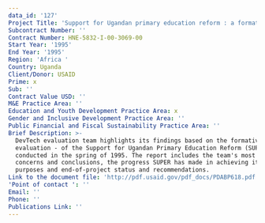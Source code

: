 ```yaml
---
data_id: '127'
Project Title: 'Support for Ugandan primary education reform : a formative evaluation '
Subcontract Number: ''
Contract Number: HNE-5832-I-00-3069-00
Start Year: '1995'
End Year: '1995'
Region: 'Africa '
Country: Uganda
Client/Donor: USAID
Prime: x
Sub: ''
Contract Value USD: ''
M&E Practice Area: ''
Education and Youth Development Practice Area: x
Gender and Inclusive Development Practice Area: ''
Public Financial and Fiscal Sustainability Practice Area: ''
Brief Description: >-
  DevTech evaluation team highlights its findings based on the formative
  evaluation - of the Support for Ugandan Primary Education Reform (SUPER),
  conducted in the spring of 1995. The report includes the team's most important
  concerns and conclusions, the progress SUPER has made in achieving its
  purposes and end-of-project status and recommendations.
Link to the document file: 'http://pdf.usaid.gov/pdf_docs/PDABP618.pdf'
'Point of contact ': ''
Email: ''
Phone: ''
Publications Link: ''
---
```

